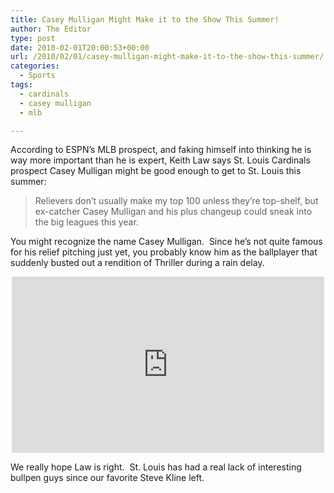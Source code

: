 ```yaml
---
title: Casey Mulligan Might Make it to the Show This Summer!
author: The Editor
type: post
date: 2010-02-01T20:00:53+00:00
url: /2010/02/01/casey-mulligan-might-make-it-to-the-show-this-summer/
categories:
  - Sports
tags:
  - cardinals
  - casey mulligan
  - mlb

---
```

According to ESPN&#8217;s MLB prospect, and faking himself into thinking he is way more important than he is expert, Keith Law says St. Louis Cardinals prospect Casey Mulligan might be good enough to get to St. Louis this summer:

> Relievers don&#8217;t usually make my top 100 unless they&#8217;re top-shelf, but ex-catcher Casey Mulligan and his plus changeup could sneak into the big leagues this year.

You might recognize the name Casey Mulligan.  Since he&#8217;s not quite famous for his relief pitching just yet, you probably know him as the ballplayer that suddenly busted out a rendition of Thriller during a rain delay.

<span class="embed-youtube" style="text-align:center; display: block;"><iframe class='youtube-player' type='text/html' width='500' height='282' src='http://www.youtube.com/embed/MEh6TcmlQes?version=3&#038;rel=1&#038;fs=1&#038;autohide=2&#038;showsearch=0&#038;showinfo=1&#038;iv_load_policy=1&#038;wmode=transparent' allowfullscreen='true' style='border:0;'></iframe></span>

We really hope Law is right.  St. Louis has had a real lack of interesting bullpen guys since our favorite Steve Kline left.